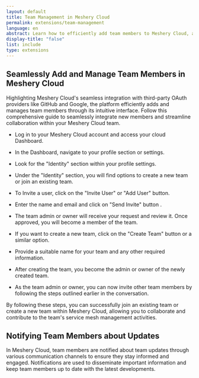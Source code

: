 ```yaml
---
layout: default
title: Team Management in Meshery Cloud
permalink: extensions/team-management
language: en
abstract: Learn how to efficiently add team members to Meshery Cloud, assign roles and permissions, and facilitate collaboration within the platform.
display-title: "false"
list: include
type: extensions
---
```


## Seamlessly Add and Manage Team Members in Meshery Cloud


Highlighting Meshery Cloud's seamless integration with third-party OAuth providers like GitHub and Google, the platform efficiently adds and manages team members through its intuitive interface. Follow this comprehensive guide to seamlessly integrate new members and streamline collaboration within your Meshery Cloud team.

* Log in to your Meshery Cloud account and access your cloud Dashboard.

* In the Dashboard, navigate to your profile section or settings.

* Look for the "Identity" section within your profile settings.

* Under the "Identity" section, you will find options to create a new team or join an existing team.

* To Invite a user, click on the "Invite User" or "Add User" button.

* Enter the name and email and click on "Send Invite" button .

* The team admin or owner will receive your request and review it. Once approved, you will become a member of the team.

* If you want to create a new team, click on the "Create Team" button or a similar option.

* Provide a suitable name for your team and any other required information.

* After creating the team, you become the admin or owner of the newly created team.

* As the team admin or owner, you can now invite other team members by following the steps outlined earlier in the conversation.

By following these steps, you can successfully join an existing team or create a new team within Meshery Cloud, allowing you to collaborate and contribute to the team's service mesh management activities.

## Notifying Team Members about Updates

In Meshery Cloud, team members are notified about team updates through various communication channels to ensure they stay informed and engaged. Notifications are used to disseminate important information and keep team members up to date with the latest developments.
